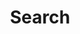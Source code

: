 ---
title: "Search"
layout: "search"
summary: "search"
placeholder: "Enter a keyword you want to search for"
---
